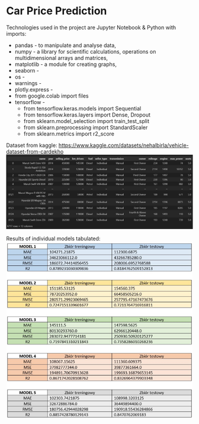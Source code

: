 # Car Price Prediction
  
Technologies used in the project are Jupyter Notebook & Python with imports:
- pandas - to manipulate and analyse data,
- numpy - a library for scientific calculations, operations on multidimensional arrays and matrices,
- matplotlib - a module for creating graphs,
- seaborn -
- os -
- warnings -
- plotly.express -
- from google.colab import files
- tensorflow - 
    - from tensorflow.keras.models import Sequential
    - from tensorflow.keras.layers import Dense, Dropout
    - from sklearn.model_selection import train_test_split
    - from sklearn.preprocessing import StandardScaler
    - from sklearn.metrics import r2_score
 
Dataset from kaggle: https://www.kaggle.com/datasets/nehalbirla/vehicle-dataset-from-cardekho 
![1](https://github.com/weronikaabednarz/Car-Price-Prediction/blob/main/images/data.jpg)

Results of individual models tabulated:
![2](https://github.com/weronikaabednarz/Car-Price-Prediction/blob/main/images/wyniki.jpg)

